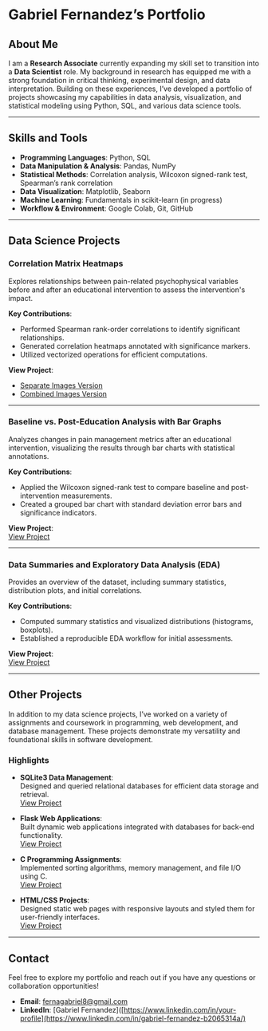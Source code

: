 # Gabriel Fernandez’s Portfolio

## About Me
I am a **Research Associate** currently expanding my skill set to transition into a **Data Scientist** role. My background in research has equipped me with a strong foundation in critical thinking, experimental design, and data interpretation. Building on these experiences, I’ve developed a portfolio of projects showcasing my capabilities in data analysis, visualization, and statistical modeling using Python, SQL, and various data science tools.

---

## Skills and Tools

- **Programming Languages**: Python, SQL  
- **Data Manipulation & Analysis**: Pandas, NumPy  
- **Statistical Methods**: Correlation analysis, Wilcoxon signed-rank test, Spearman’s rank correlation  
- **Data Visualization**: Matplotlib, Seaborn  
- **Machine Learning**: Fundamentals in scikit-learn (in progress)  
- **Workflow & Environment**: Google Colab, Git, GitHub  

---

## Data Science Projects

### Correlation Matrix Heatmaps
Explores relationships between pain-related psychophysical variables before and after an educational intervention to assess the intervention's impact.

**Key Contributions**:
- Performed Spearman rank-order correlations to identify significant relationships.
- Generated correlation heatmaps annotated with significance markers.
- Utilized vectorized operations for efficient computations.

**View Project**:  
- [Separate Images Version](separate_corr_matrices_pain_ed.py)  
- [Combined Images Version](combined_corr_matrix_heatmap.py)

---

### Baseline vs. Post-Education Analysis with Bar Graphs
Analyzes changes in pain management metrics after an educational intervention, visualizing the results through bar charts with statistical annotations.

**Key Contributions**:
- Applied the Wilcoxon signed-rank test to compare baseline and post-intervention measurements.
- Created a grouped bar chart with standard deviation error bars and significance indicators.

**View Project**:  
[View Project](wilcoxon_comp_pain_ed_int.py)

---

### Data Summaries and Exploratory Data Analysis (EDA)
Provides an overview of the dataset, including summary statistics, distribution plots, and initial correlations.

**Key Contributions**:
- Computed summary statistics and visualized distributions (histograms, boxplots).
- Established a reproducible EDA workflow for initial assessments.

**View Project**:  
[View Project](Data_EDA_Sum.py)

---

## Other Projects

In addition to my data science projects, I’ve worked on a variety of assignments and coursework in programming, web development, and database management. 
These projects demonstrate my versatility and foundational skills in software development.

### Highlights
- **SQLite3 Data Management**:  
  Designed and queried relational databases for efficient data storage and retrieval.  
  [View Project](https://github.com/yourusername/Portfolio)

- **Flask Web Applications**:  
  Built dynamic web applications integrated with databases for back-end functionality.  
  [View Project](https://github.com/yourusername/Portfolio)

- **C Programming Assignments**:  
  Implemented sorting algorithms, memory management, and file I/O using C.  
  [View Project](https://github.com/yourusername/Portfolio)

- **HTML/CSS Projects**:  
  Designed static web pages with responsive layouts and styled them for user-friendly interfaces.  
  [View Project](https://github.com/yourusername/Portfolio)

---

## Contact
Feel free to explore my portfolio and reach out if you have any questions or collaboration opportunities!

- **Email**: [fernagabriel8@gmail.com](mailto:fernagabriel8@gmail.com)  
- **LinkedIn**: [Gabriel Fernandez]([https://www.linkedin.com/in/your-profile](https://www.linkedin.com/in/gabriel-fernandez-b2065314a/)

